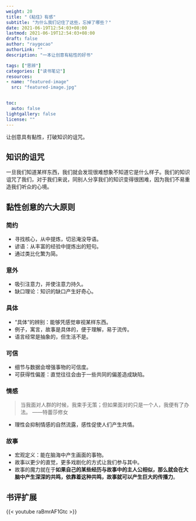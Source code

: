 ```yaml
---
weight: 20
title: "《粘住》有感"
subtitle: "为什么我们记住了这些，忘掉了哪些？"
date: 2021-06-19T12:54:03+08:00
lastmod: 2021-06-19T12:54:03+08:00
draft: false
author: "raygecao"
authorLink: ""
description: "一本让创意有粘性的好书"

tags: ["思辨"]
categories: ["读书笔记"]
resources:
- name: "featured-image"
  src: "featured-image.jpg"


toc:
  auto: false
lightgallery: false
license: ""
---
```


让创意具有黏性，打破知识的诅咒。
<!--more-->

## 知识的诅咒

一旦我们知道某样东西，我们就会发现很难想象不知道它是什么样子。我们的知识诅咒了我们，对于我们来说，同别人分享我们的知识变得很困难，因为我们不易重造我们听众的心境。

## 黏性创意的六大原则

### 简约

- 寻找核心，从中提炼，切忌淹没导语。
- 谚语：从丰富的经验中提炼出的短句。
- 通过类比化繁为简。

### 意外

- 吸引注意力，并使注意力持久。
- 缺口理论：知识的缺口产生好奇心。

### 具体

- “具体“的辨别：能够凭感觉审视某样东西。
- 例子，寓言，故事是具体的，便于理解，易于流传。
- 语言经常是抽象的，但生活不是。

### 可信

- 细节与数据会增强事物的可信度。
- 可获得性偏差：直觉往往会由于一些共同的偏差造成缺陷。

### 情感

> 当我面对人群的时候，我束手无策；但如果面对的只是一个人，我便有了办法。 ——特蕾莎修女

- 理性会抑制情感的自然流露，感性促使人们产生共情。

### 故事

- 宏观定义：能在脑海中产生画面的事物。
- 故事以更少的直觉，更多戏剧化的方式让我们参与其中。
- 故事的魔力就在于**如果自己的某些经历与故事中的主人公相似，那么就会在大脑中产生深深的共鸣，依靠着这种共鸣，故事就可以产生巨大的传播力**。



## 书评扩展

{{< youtube raBmrAF1Gtc >}}



